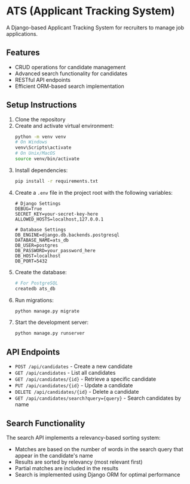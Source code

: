 # ATS (Applicant Tracking System)

A Django-based Applicant Tracking System for recruiters to manage job applications.

## Features

- CRUD operations for candidate management
- Advanced search functionality for candidates
- RESTful API endpoints
- Efficient ORM-based search implementation

## Setup Instructions

1. Clone the repository
2. Create and activate virtual environment:
   ```bash
   python -m venv venv
   # On Windows
   venv\Scripts\activate
   # On Unix/MacOS
   source venv/bin/activate
   ```
3. Install dependencies:
   ```bash
   pip install -r requirements.txt
   ```
4. Create a `.env` file in the project root with the following variables:
   ```env
   # Django Settings
   DEBUG=True
   SECRET_KEY=your-secret-key-here
   ALLOWED_HOSTS=localhost,127.0.0.1

   # Database Settings
   DB_ENGINE=django.db.backends.postgresql
   DATABASE_NAME=ats_db
   DB_USER=postgres
   DB_PASSWORD=your_password_here
   DB_HOST=localhost
   DB_PORT=5432
   ```
5. Create the database:
   ```bash
   # For PostgreSQL
   createdb ats_db
   ```
6. Run migrations:
   ```bash
   python manage.py migrate
   ```
7. Start the development server:
   ```bash
   python manage.py runserver
   ```

## API Endpoints

- `POST /api/candidates` - Create a new candidate
- `GET /api/candidates` - List all candidates
- `GET /api/candidates/{id}` - Retrieve a specific candidate
- `PUT /api/candidates/{id}` - Update a candidate
- `DELETE /api/candidates/{id}` - Delete a candidate
- `GET /api/candidates/search?query={query}` - Search candidates by name

## Search Functionality

The search API implements a relevancy-based sorting system:
- Matches are based on the number of words in the search query that appear in the candidate's name
- Results are sorted by relevancy (most relevant first)
- Partial matches are included in the results
- Search is implemented using Django ORM for optimal performance 
